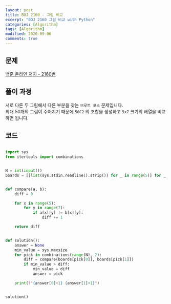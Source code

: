 ```yaml
---
layout: post
title: BOJ 2160 - 그림 비교
excerpt: "BOJ 2160 그림 비교 with Python"
categories: [Algorithm]
tags: [Algorithm]
modified: 2020-09-06
comments: true
---
```


## 문제
[백준 온라인 저지 - 2160번](https://www.acmicpc.net/problem/2160)


## 풀이 과정
서로 다른 두 그림에서 다른 부분을 찾는 `브루트 포스` 문제입니다. <br>
최대 50개의 그림이 주어지기 때문에 `50C2` 의 조합을 생성하고 `5x7` 크기의 배열을 비교하면 됩니다. <br>

## 코드

~~~ python

import sys
from itertools import combinations


N = int(input())
boards = [[list(sys.stdin.readline().strip()) for _ in range(5)] for _ in range(N)]


def compare(a, b):
    diff = 0

    for x in range(5):
        for y in range(7):
            if a[x][y] != b[x][y]:
                diff += 1

    return diff


def solution():
    answer = None
    min_value = sys.maxsize
    for pick in combinations(range(N), 2):
        diff = compare(boards[pick[0]], boards[pick[1]])
        if min_value > diff:
            min_value = diff
            answer = pick

    print(f"{answer[0]+1} {answer[1]+1}")


solution()

~~~